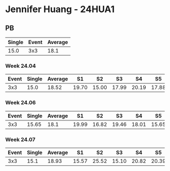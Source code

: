 # Jennifer Huang - 24HUA1

## PB
|Single|Event|Average|
|----|----|----|
|15.0|3x3|18.1|
### Week 24.04
|Event|Single|Average|S1|S2|S3|S4|S5|
|-----|-------|------|--|--|--|--|--|
|3x3|15.0|18.52|19.70|15.00|17.99|20.19|17.88|
### Week 24.06
|Event|Single|Average|S1|S2|S3|S4|S5|
|-----|-------|------|--|--|--|--|--|
|3x3|15.65|18.1|19.99|16.82|19.46|18.01|15.65|
### Week 24.07
|Event|Single|Average|S1|S2|S3|S4|S5|
|-----|-------|------|--|--|--|--|--|
|3x3|15.1|18.93|15.57|25.52|15.10|20.82|20.39|
